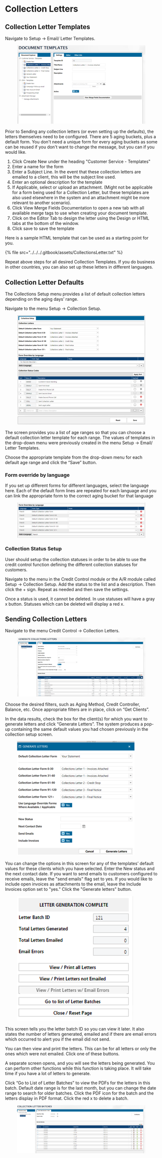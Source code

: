 # Collection Letters

## Collection Letter Templates

Navigate to Setup -> Email/ Letter Templates.

<figure><img src="../../../.gitbook/assets/image (1071).png" alt=""><figcaption></figcaption></figure>

Prior to Sending any collection letters (or even setting up the defaults), the letters themselves need to be configured. There are 5 aging buckets, plus a default form. You don't need a unique form for every aging buckets as some can be reused if you don't want to change the message, but you can if you would like.

1. Click Create New under the heading "Customer Service - Templates"
2. Enter a name for the form
3. Enter a Subject Line. In the event that these collection letters are emailed to a client, this will be the subject line used.
4. Enter an optional description for the template
5. If Applicable, select or upload an attachment. (Might not be applicable for a form being used for a Collection Letter, but these templates are also used elsewhere in the system and an attachment might be more relevant to another scenario).
6. Click View Merge Fields Documentation to open a new tab with all available merge tags to use when creating your document template.
7. Click on the Editor Tab to design the letter using the Design or HTML tabs at the bottom of the window.
8. Click save to save the template

Here is a sample HTML template that can be used as a starting point for you.

{% file src="../../../.gitbook/assets/CollectionsLetter.txt" %}

Repeat above steps for all desired Collection Templates. If you do business in other countries, you can also set up these letters in different languages.

## Collection Letter Defaults

The Collections Setup menu provides a list of default collection letters depending on the aging days’ range.

Navigate to the menu Setup -> Collection Setup.

<figure><img src="../../../.gitbook/assets/image (1379).png" alt=""><figcaption></figcaption></figure>

The screen provides you a list of age ranges so that you can choose a default collection letter template for each range. The values of templates in the drop-down menu were previously created in the menu Setup -> Email/ Letter Templates.

Choose the appropriate template from the drop-down menu for each default age range and click the “Save” button.

### Form override by language

If you set up different forms for different languages, select the language here. Each of the default form lines are repeated for each language and you can link the appropriate form to the correct aging bucket for that language

<figure><img src="../../../.gitbook/assets/image (769).png" alt=""><figcaption></figcaption></figure>

### Collection Status Setup

User should setup the collection statuses in order to be able to use the credit control function defining the different collection statuses for customers.

Navigate to the menu in the Credit Control module or the A/R module called Setup -> Collection Setup. Add the status to the list and a description. Then click the + sign. Repeat as needed and then save the settings.

Once a status is used, it cannot be deleted. In use statuses will have a gray x button. Statuses which can be deleted will display a red x.

## Sending Collection Letters

Navigate to the menu Credit Control -> Collection Letters.

<figure><img src="../../../.gitbook/assets/image (963).png" alt=""><figcaption></figcaption></figure>

Choose the desired filters, such as Aging Method, Credit Controller, Balance, etc. Once appropriate filters are in place, click on “Get Clients”.

In the data results, check the box for the client(s) for which you want to generate letters and click “Generate Letters”. The system produces a pop-up containing the same default values you had chosen previously in the collection setup screen.

<figure><img src="../../../.gitbook/assets/image (1010).png" alt=""><figcaption></figcaption></figure>

You can change the options in this screen for any of the templates’ default values for these clients which you have selected. Enter the New status and the next contact date. If you want to send emails to customers configured to receive emails, leave the "send emails" flag set to yes. If you would like to include open invoices as attachments to the email, leave the Include Invoices option set to "yes." Click the "Generate letters" button.

<figure><img src="../../../.gitbook/assets/image (1438).png" alt=""><figcaption></figcaption></figure>

This screen tells you the letter batch ID so you can view it later. It also states the number of letters generated, emailed and if there are email errors which occurred to alert you if the email did not send.

You can then view and print the letters. This can be for all letters or only the ones which were not emailed. Click one of these buttons.

A separate screen opens, and you will see the letters being generated. You can perform other functions while this function is taking place. It will take time if you have a lot of letters to generate.

Click “Go to List of Letter Batches” to view the PDFs for the letters in this batch. Default date range is for the last month, but you can change the date range to search for older batches. Click the PDF icon for the batch and the letters display in PDF format. Click the red x to delete a batch.

<figure><img src="../../../.gitbook/assets/image (421).png" alt=""><figcaption></figcaption></figure>
